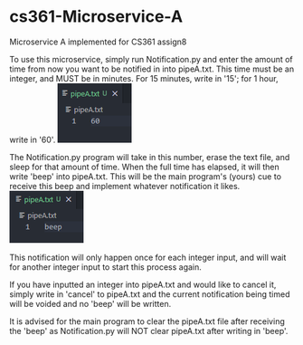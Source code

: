 # cs361-Microservice-A
Microservice A implemented for CS361 assign8

To use this microservice, simply run Notification.py and enter the amount of time from now you want to be notified in into pipeA.txt. This time must be an integer, and MUST be in minutes. For 15 minutes, write in '15'; for 1 hour, write in '60'.
![writing in 60](image-1.png)

The Notification.py program will take in this number, erase the text file, and sleep for that amount of time. When the full time has elapsed, it will then write 'beep' into pipeA.txt. This will be the main program's (yours) cue to receive this beep and implement whatever notification it likes. 
![notification write-in](image.png)

This notification will only happen once for each integer input, and will wait for another integer input to start this process again.

If you have inputted an integer into pipeA.txt and would like to cancel it, simply write in 'cancel' to pipeA.txt and the current notification being timed will be voided and no 'beep' will be written.

It is advised for the main program to clear the pipeA.txt file after receiving the 'beep' as Notification.py will NOT clear pipeA.txt after writing in 'beep'.